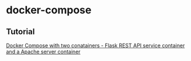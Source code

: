docker-compose                    
================

Tutorial
---------

[Docker Compose with two conatainers - Flask REST API service  container and a Apache server container](http://bogotobogo.com/DevOps/Docker/Docker-Compose-FlaskREST-Service-Container-and-Apache-Container.php)
